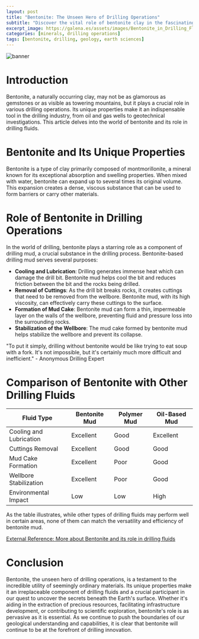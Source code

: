 ```yaml
---
layout: post
title: "Bentonite: The Unseen Hero of Drilling Operations"
subtitle: "Discover the vital role of bentonite clay in the fascinating world of drilling operations."
excerpt_image: https://galena.es/assets/images/Bentonite_in_Drilling_Fluids.png
categories: [minerals, drilling operations]
tags: [bentonite, drilling, geology, earth sciences]
---
```


![banner](https://galena.es/assets/images/Bentonite_in_Drilling_Fluids.png)

# Introduction

Bentonite, a naturally occurring clay, may not be as glamorous as gemstones or as visible as towering mountains, but it plays a crucial role in various drilling operations. Its unique properties make it an indispensable tool in the drilling industry, from oil and gas wells to geotechnical investigations. This article delves into the world of bentonite and its role in drilling fluids.

# Bentonite and Its Unique Properties

Bentonite is a type of clay primarily composed of montmorillonite, a mineral known for its exceptional absorption and swelling properties. When mixed with water, bentonite can expand up to several times its original volume. This expansion creates a dense, viscous substance that can be used to form barriers or carry other materials.

# Role of Bentonite in Drilling Operations

In the world of drilling, bentonite plays a starring role as a component of drilling mud, a crucial substance in the drilling process. Bentonite-based drilling mud serves several purposes:

* **Cooling and Lubrication**: Drilling generates immense heat which can damage the drill bit. Bentonite mud helps cool the bit and reduces friction between the bit and the rocks being drilled.
* **Removal of Cuttings**: As the drill bit breaks rocks, it creates cuttings that need to be removed from the wellbore. Bentonite mud, with its high viscosity, can effectively carry these cuttings to the surface.
* **Formation of Mud Cake**: Bentonite mud can form a thin, impermeable layer on the walls of the wellbore, preventing fluid and pressure loss into the surrounding rocks.
* **Stabilization of the Wellbore**: The mud cake formed by bentonite mud helps stabilize the wellbore and prevent its collapse.

"To put it simply, drilling without bentonite would be like trying to eat soup with a fork. It's not impossible, but it's certainly much more difficult and inefficient." - Anonymous Drilling Expert

# Comparison of Bentonite with Other Drilling Fluids

| Fluid Type | Bentonite Mud | Polymer Mud | Oil-Based Mud |
| --- | --- | --- | --- |
| Cooling and Lubrication | Excellent | Good | Excellent |
| Cuttings Removal | Excellent | Good | Good |
| Mud Cake Formation | Excellent | Poor | Good |
| Wellbore Stabilization | Excellent | Poor | Good |
| Environmental Impact | Low | Low | High |

As the table illustrates, while other types of drilling fluids may perform well in certain areas, none of them can match the versatility and efficiency of bentonite mud.

[External Reference: More about Bentonite and its role in drilling fluids](https://www.sciencedirect.com/science/article/abs/pii/S2214860418302756)

# Conclusion

Bentonite, the unseen hero of drilling operations, is a testament to the incredible utility of seemingly ordinary materials. Its unique properties make it an irreplaceable component of drilling fluids and a crucial participant in our quest to uncover the secrets beneath the Earth's surface. Whether it's aiding in the extraction of precious resources, facilitating infrastructure development, or contributing to scientific exploration, bentonite's role is as pervasive as it is essential. As we continue to push the boundaries of our geological understanding and capabilities, it is clear that bentonite will continue to be at the forefront of drilling innovation.